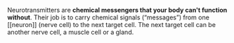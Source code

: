 Neurotransmitters are **chemical messengers that your body can't function without**. Their job is to carry chemical signals (“messages”) from one [[neuron]] (nerve cell) to the next target cell. The next target cell can be another nerve cell, a muscle cell or a gland.